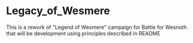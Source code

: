 # Legacy_of_Wesmere
This is a rework of "Legend of Wesmere" campaign for Battle for Wesnoth that will be development using principles described in README

